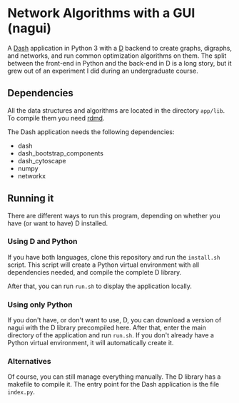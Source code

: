 # Network Algorithms with a GUI (nagui)

A [Dash](https://plot.ly/dash/) application in Python 3 with a [D](https://dlang.org/) backend to create graphs, digraphs, and networks, and run common optimization algorithms on them.
The split between the front-end in Python and the back-end in D is a long story, but it grew out of an experiment I did during an undergraduate course.

## Dependencies

All the data structures and algorithms are located in the directory `app/lib`.
To compile them you need [rdmd](https://dlang.org/rdmd.html). 

The Dash application needs the following dependencies:

- dash
- dash_bootstrap_components
- dash_cytoscape
- numpy
- networkx

## Running it

There are different ways to run this program, depending on whether you have (or want to have) D installed.

### Using D and Python

If you have both languages, clone this repository and run the `install.sh` script. 
This script will create a Python virtual environment with all dependencies needed, and compile the complete D library.

After that, you can run `run.sh` to display the application locally.

### Using only Python

If you don't have, or don't want to use, D, you can download a version of nagui with the D library precompiled here.
After that, enter the main directory of the application and run `run.sh`.
If you don't already have a Python virtual environment, it will automatically create it.

### Alternatives

Of course, you can still manage everything manually. 
The D library has a makefile to compile it.
The entry point for the Dash application is the file `index.py`.
